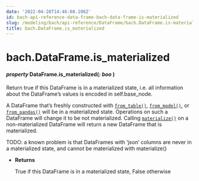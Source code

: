 ```yaml
---
date: '2022-04-28T14:46:08.106Z'
id: bach-api-reference-data-frame-bach-data-frame-is-materialized
slug: /modeling/bach/api-reference/DataFrame/bach.DataFrame.is-materialized/
title: bach.DataFrame.is_materialized
---
```


# bach.DataFrame.is_materialized


#### _property_ DataFrame.is_materialized(_: boo_ )
Return true if this DataFrame is in a materialized state, i.e. all information about the
DataFrame’s values is encoded in self.base_node.

A DataFrame that’s freshly constructed with [`from_table()`](bach.DataFrame.from-table/#bach.DataFrame.from-table),
[`from_model()`](bach.DataFrame.from-model/#bach.DataFrame.from-model), or [`from_pandas()`](bach.DataFrame.from-pandas/#bach.DataFrame.from-pandas) will be in a materialized state. Operations on such
a DataFrame will change it to be not materialized. Calling [`materialize()`](bach.DataFrame.materialize/#bach.DataFrame.materialize) on a
non-materialized DataFrame will return a new DataFrame that is materialized.

TODO: a known problem is that DataFrames with ‘json’ columns are never in a materialized state, and
cannot be materialized with materialize()



* **Returns**

    True if this DataFrame is in a materialized state, False otherwise


<!-- !! processed by numpydoc !! -->
